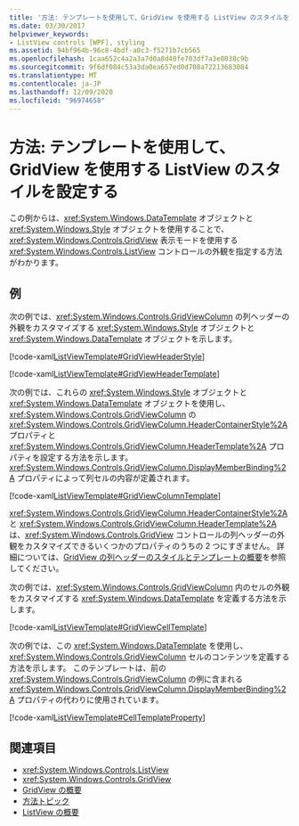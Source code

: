 ```yaml
---
title: '方法: テンプレートを使用して、GridView を使用する ListView のスタイルを設定する'
ms.date: 03/30/2017
helpviewer_keywords:
- ListView controls [WPF], styling
ms.assetid: 94bf964b-96c8-4bdf-a0c3-f5271b7cb565
ms.openlocfilehash: 1caa652c4a2a3a7d0a8d40fe703df7a3e8038c9b
ms.sourcegitcommit: 9f6df084c53a3da0ea657ed0d708a72213683084
ms.translationtype: MT
ms.contentlocale: ja-JP
ms.lasthandoff: 12/09/2020
ms.locfileid: "96974658"
---
```

# <a name="how-to-use-templates-to-style-a-listview-that-uses-gridview"></a>方法: テンプレートを使用して、GridView を使用する ListView のスタイルを設定する
この例からは、<xref:System.Windows.DataTemplate> オブジェクトと <xref:System.Windows.Style> オブジェクトを使用することで、<xref:System.Windows.Controls.GridView> 表示モードを使用する <xref:System.Windows.Controls.ListView> コントロールの外観を指定する方法がわかります。  
  
## <a name="example"></a>例  
 次の例では、<xref:System.Windows.Controls.GridViewColumn> の列ヘッダーの外観をカスタマイズする <xref:System.Windows.Style> オブジェクトと <xref:System.Windows.DataTemplate> オブジェクトを示します。  
  
 [!code-xaml[ListViewTemplate#GridViewHeaderStyle](~/samples/snippets/csharp/VS_Snippets_Wpf/ListViewTemplate/CS/window1.xaml#gridviewheaderstyle)]  
  
 [!code-xaml[ListViewTemplate#GridViewHeaderTemplate](~/samples/snippets/csharp/VS_Snippets_Wpf/ListViewTemplate/CS/window1.xaml#gridviewheadertemplate)]  
  
 次の例では、これらの <xref:System.Windows.Style> オブジェクトと <xref:System.Windows.DataTemplate> オブジェクトを使用し、<xref:System.Windows.Controls.GridViewColumn> の <xref:System.Windows.Controls.GridViewColumn.HeaderContainerStyle%2A> プロパティと <xref:System.Windows.Controls.GridViewColumn.HeaderTemplate%2A> プロパティを設定する方法を示します。 <xref:System.Windows.Controls.GridViewColumn.DisplayMemberBinding%2A> プロパティによって列セルの内容が定義されます。  
  
 [!code-xaml[ListViewTemplate#GridViewColumnTemplate](~/samples/snippets/csharp/VS_Snippets_Wpf/ListViewTemplate/CS/window1.xaml#gridviewcolumntemplate)]  
  
 <xref:System.Windows.Controls.GridViewColumn.HeaderContainerStyle%2A> と <xref:System.Windows.Controls.GridViewColumn.HeaderTemplate%2A> は、<xref:System.Windows.Controls.GridView> コントロールの列ヘッダーの外観をカスタマイズできるいくつかのプロパティのうちの 2 つにすぎません。 詳細については、[GridView の列ヘッダーのスタイルとテンプレートの概要](gridview-column-header-styles-and-templates-overview.md)を参照してください。  
  
 次の例では、<xref:System.Windows.Controls.GridViewColumn> 内のセルの外観をカスタマイズする <xref:System.Windows.DataTemplate> を定義する方法を示します。  
  
 [!code-xaml[ListViewTemplate#GridViewCellTemplate](~/samples/snippets/csharp/VS_Snippets_Wpf/ListViewTemplate/CS/window1.xaml#gridviewcelltemplate)]  
  
 次の例では、この <xref:System.Windows.DataTemplate> を使用し、<xref:System.Windows.Controls.GridViewColumn> セルのコンテンツを定義する方法を示します。 このテンプレートは、前の <xref:System.Windows.Controls.GridViewColumn> の例に含まれる <xref:System.Windows.Controls.GridViewColumn.DisplayMemberBinding%2A> プロパティの代わりに使用されています。  
  
 [!code-xaml[ListViewTemplate#CellTemplateProperty](~/samples/snippets/csharp/VS_Snippets_Wpf/ListViewTemplate/CS/window1.xaml#celltemplateproperty)]  
  
## <a name="see-also"></a>関連項目

- <xref:System.Windows.Controls.ListView>
- <xref:System.Windows.Controls.GridView>
- [GridView の概要](gridview-overview.md)
- [方法トピック](listview-how-to-topics.md)
- [ListView の概要](listview-overview.md)
